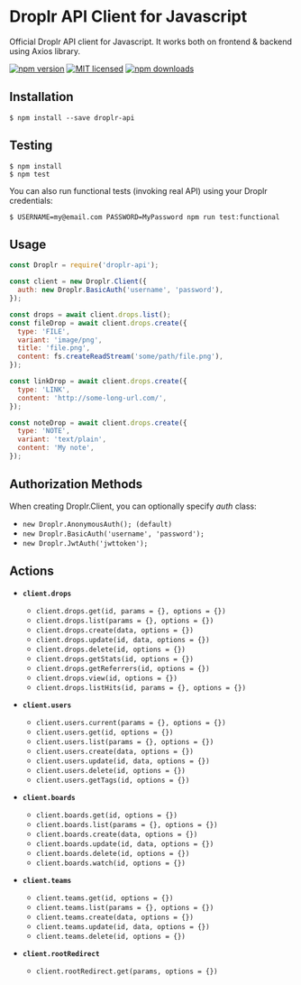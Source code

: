 # Droplr API Client for Javascript

Official Droplr API client for Javascript. It works both on frontend & backend using Axios library.

[![npm version](https://badge.fury.io/js/droplr-api.svg)](https://badge.fury.io/js/droplr-api)
[![MIT licensed](https://img.shields.io/badge/license-MIT-blue.svg)](https://raw.githubusercontent.com/Droplr/droplr-api/master/LICENSE)
[![npm downloads](https://img.shields.io/npm/dt/droplr-api.svg?style=flat)](https://www.npmjs.com/package/droplr-api)

## Installation

```
$ npm install --save droplr-api
```

## Testing

```
$ npm install
$ npm test
```

You can also run functional tests (invoking real API) using your Droplr credentials:

```
$ USERNAME=my@email.com PASSWORD=MyPassword npm run test:functional
```

## Usage

```javascript
const Droplr = require('droplr-api');

const client = new Droplr.Client({
  auth: new Droplr.BasicAuth('username', 'password'),
});

const drops = await client.drops.list();
const fileDrop = await client.drops.create({
  type: 'FILE',
  variant: 'image/png',
  title: 'file.png',
  content: fs.createReadStream('some/path/file.png'),
});

const linkDrop = await client.drops.create({
  type: 'LINK',
  content: 'http://some-long-url.com/',
});

const noteDrop = await client.drops.create({
  type: 'NOTE',
  variant: 'text/plain',
  content: 'My note',
});
```

## Authorization Methods

When creating Droplr.Client, you can optionally specify _auth_ class:

* `new Droplr.AnonymousAuth(); (default)`
* `new Droplr.BasicAuth('username', 'password');`
* `new Droplr.JwtAuth('jwttoken');`

## Actions

* **`client.drops`**
  * `client.drops.get(id, params = {}, options = {})`
  * `client.drops.list(params = {}, options = {})`
  * `client.drops.create(data, options = {})`
  * `client.drops.update(id, data, options = {})`
  * `client.drops.delete(id, options = {})`
  * `client.drops.getStats(id, options = {})`
  * `client.drops.getReferrers(id, options = {})`
  * `client.drops.view(id, options = {})`
  * `client.drops.listHits(id, params = {}, options = {})`


* **`client.users`**
  * `client.users.current(params = {}, options = {})`
  * `client.users.get(id, options = {})`
  * `client.users.list(params = {}, options = {})`
  * `client.users.create(data, options = {})`
  * `client.users.update(id, data, options = {})`
  * `client.users.delete(id, options = {})`
  * `client.users.getTags(id, options = {})`


* **`client.boards`**
  * `client.boards.get(id, options = {})`
  * `client.boards.list(params = {}, options = {})`
  * `client.boards.create(data, options = {})`
  * `client.boards.update(id, data, options = {})`
  * `client.boards.delete(id, options = {})`
  * `client.boards.watch(id, options = {})`


* **`client.teams`**
  * `client.teams.get(id, options = {})`
  * `client.teams.list(params = {}, options = {})`
  * `client.teams.create(data, options = {})`
  * `client.teams.update(id, data, options = {})`
  * `client.teams.delete(id, options = {})`

* **`client.rootRedirect`**
  * `client.rootRedirect.get(params, options = {})`
